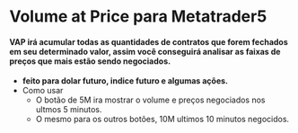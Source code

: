 # Volume at Price para Metatrader5
#### VAP irá acumular todas as quantidades de contratos que forem fechados em seu determinado valor, assim você conseguirá analisar as faixas de preços que mais estão sendo negociados.
- **feito para dolar futuro, indice futuro e algumas ações.**
- Como usar
  - O botão de 5M ira mostrar o volume  e preços negociados nos ultmos 5 minutos.
  - O mesmo para os outros botões, 10M ultimos 10 minutos negocidos.
